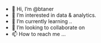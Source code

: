 - 👋 Hi, I’m @btaner
- 👀 I’m interested in data & analytics.
- 🌱 I’m currently learning ..
- 💞️ I’m looking to collaborate on 
- 📫 How to reach me ...

<!---
btaner/btaner is a ✨ special ✨ repository because its `README.md` (this file) appears on your GitHub profile.
You can click the Preview link to take a look at your changes.
--->
